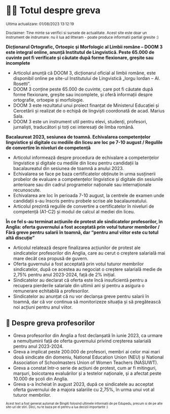 # 👩‍🏫 Totul despre greva
<sub>Ultima actualizare: 01/08/2023 13:12:19</sub>

<sub>Disclaimer: Tine minte sa verifici si sursele de actualitate. Acest site este doar un instrument de indrumare: nu il lua ad litteram - poate produce informatii partial gresite :)</sub>

**Dicționarul Ortografic, Ortoepic și Morfologic al Limbii române – DOOM 3 este integral online, anunță Institutul de Lingvistică. Peste 65.000 de cuvinte pot fi verificate și căutate după forme flexionare, greșite sau incomplete**
- Articolul anunță că DOOM 3, dicționarul oficial al limbii române, este disponibil online pe site-ul Institutului de Lingvistică „Iorgu Iordan – Al. Rosetti”.
- DOOM 3 conține peste 65.000 de cuvinte, care pot fi căutate după forme flexionare, greșite sau incomplete, și oferă informații despre ortografie, ortoepie și morfologie.
- DOOM 3 este rezultatul unui proiect finanțat de Ministerul Educației și Cercetării și realizat de o echipă de lingviști coordonată de acad. Marius Sala.
- DOOM 3 este un instrument util pentru elevi, studenți, profesori, jurnaliști, traducători și toți cei interesați de limba română.

**Bacalaureat 2023, sesiunea de toamnă. Echivalarea competențelor lingvistice și digitale cu mediile din liceu are loc pe 7-10 august / Regulile de convertire în niveluri de competență**
- Articolul informează despre procedura de echivalare a competențelor lingvistice și digitale cu mediile din liceu pentru candidații la bacalaureatul din sesiunea de toamnă a anului 2023.
- Echivalarea se face pe baza certificatelor obținute în urma susținerii probelor de evaluare a competențelor lingvistice și digitale din sesiunile anterioare sau din cadrul programelor naționale sau internaționale recunoscute.
- Echivalarea are loc în perioada 7-10 august, la centrele de examen unde candidații s-au înscris pentru probele scrise ale bacalaureatului.
- Articolul prezintă regulile de convertire a certificatelor în niveluri de competență (A1-C2) și modul de calcul al mediei din liceu.

**În ce fel s-au terminat acțiunile de protest ale sindicatelor profesorilor, în Anglia: oferta guvernului a fost acceptată prin votul tuturor membrilor / Fără greve pentru salarii în toamnă, dar “pentru anul viitor este cu totul altă discuție”**
- Articolul relatează despre finalizarea acțiunilor de protest ale sindicatelor profesorilor din Anglia, care au cerut o creștere salarială mai mare decât cea propusă de guvern.
- Oferta guvernului a fost acceptată prin votul tuturor membrilor sindicatelor, după ce acestea au negociat o creștere salarială medie de 2,75% pentru anul 2023-2024, față de 2% inițial.
- Sindicatelor au declarat că oferta este încă insuficientă pentru a recupera pierderile salariale din ultimii ani și pentru a asigura o remunerare echitabilă a profesorilor.
- Sindicatelor au anunțat că nu vor declanșa greve pentru salarii în toamnă, dar că vor continua să monitorizeze situația și să pregătească noi acțiuni pentru anul viitor.

## 🏫 Despre greva profesorilor
- Greva profesorilor din Anglia a fost declanșată în iunie 2023, ca urmare a nemulțumirii față de oferta guvernului privind creșterea salarială pentru anul 2023-2024.
- Greva a implicat peste 200.000 de profesori, membri ai celor mai mari două sindicate din domeniu, National Education Union (NEU) și National Association of Schoolmasters Union of Women Teachers (NASUWT).
- Greva a constat într-o serie de acțiuni de protest, cum ar fi mitinguri, marșuri, boicotarea evaluărilor și a testelor naționale, și a afectat peste 10.000 de școli din Anglia.
- Greva s-a încheiat în august 2023, după ce sindicatele au acceptat oferta guvernului de a majora salariile cu 2,75%, în urma unui vot al tuturor membrilor.


<sub><sub>Acest text a fost generat automat de BingAI folosind ultimele informatii de pe Edupedu, precum si de pe alte site-uri de stiri. Deci, nu te baza pe el pentru a lua decizii importante :)</sub></sub>